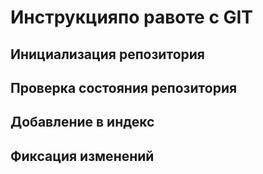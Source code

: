 # **Инструкцияпо равоте с GIT**

## Инициализация репозитория

## Проверка состояния репозитория

## Добавление в индекс

## Фиксация изменений
